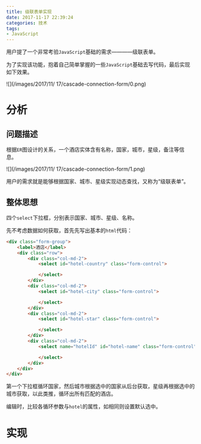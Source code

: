 ```yaml
---
title: 级联表单实现
date: 2017-11-17 22:39:24
categories: 技术
tags:
- JavaScript
---
```

用户提了一个非常考验`JavaScript`基础的需求————级联表单。

为了实现该功能，抱着自己简单掌握的一些`JavaScript`基础去写代码，最后实现如下效果。

![](/images/2017/11/
17/cascade-connection-form/0.png)
<!-- more -->
# 分析

## 问题描述

根据`ER`图设计的关系，一个酒店实体含有名称，国家，城市，星级，备注等信息。

![](/images/2017/11/
17/cascade-connection-form/1.png)

用户的需求就是能够根据国家、城市、星级实现动态查找，又称为“级联表单”。

## 整体思想

四个`select`下拉框，分别表示国家、城市、星级、名称。

先不考虑数据如何获取，首先先写出基本的`html`代码：

```html
<div class="form-group">
    <label>酒店</label>
    <div class="row">
        <div class="col-md-2">
            <select id="hotel-country" class="form-control">

            </select>
        </div>
        <div class="col-md-2">
            <select id="hotel-city" class="form-control">

            </select>
        </div>
        <div class="col-md-2">
            <select id="hotel-star" class="form-control">

            </select>
        </div>
        <div class="col-md-2">
            <select name="hotelId" id="hotel-name" class="form-control">

            </select>
        </div>
    </div>
</div>
```

第一个下拉框循环国家，然后城市根据选中的国家从后台获取，星级再根据选中的城市获取，以此类推，循环出所有匹配的酒店。

编辑时，比较各循环参数与`hotel`的属性，如相同则设置默认选中。

# 实现